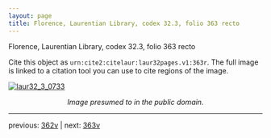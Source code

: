 ```yaml
---
layout: page
title: Florence, Laurentian Library, codex 32.3, folio 363 recto
---
```


Florence, Laurentian Library, codex 32.3, folio 363 recto

Cite this object as `urn:cite2:citelaur:laur32pages.v1:363r`.  The full image is linked to a citation tool you can use to cite regions of the image.

[![laur32_3_0733](http://www.homermultitext.org/iipsrv?IIIF=/project/homer/pyramidal/deepzoom/citelaur/laur32imgs/v1/laur32_3_0733.tif/full/800,/0/default.jpg)](http://www.homermultitext.org/ict2/?urn=urn:cite2:citelaur:laur32imgs.v1:laur32_3_0733) 

<p style="text-align: center; font-style: italic;">Image presumed to in the public domain.</p>

---

previous: [362v](../362v/) | next: [363v](../363v/)